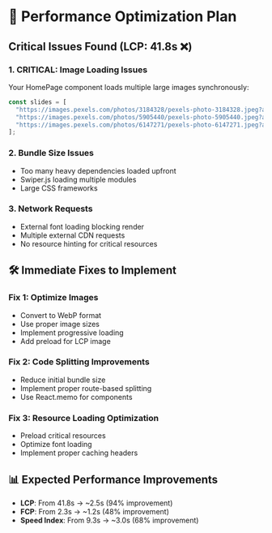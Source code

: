 # 🚀 Performance Optimization Plan

## Critical Issues Found (LCP: 41.8s ❌)

### 1. **CRITICAL: Image Loading Issues**
Your HomePage component loads multiple large images synchronously:
```jsx
const slides = [
  "https://images.pexels.com/photos/3184328/pexels-photo-3184328.jpeg?auto=compress&cs=tinysrgb&w=1260&h=750&dpr=2",
  "https://images.pexels.com/photos/5905440/pexels-photo-5905440.jpeg?auto=compress&cs=tinysrgb&w=1260&h=750&dpr=2", 
  "https://images.pexels.com/photos/6147271/pexels-photo-6147271.jpeg?auto=compress&cs=tinysrgb&w=1260&h=750&dpr=2"
];
```

### 2. **Bundle Size Issues**
- Too many heavy dependencies loaded upfront
- Swiper.js loading multiple modules
- Large CSS frameworks

### 3. **Network Requests**
- External font loading blocking render
- Multiple external CDN requests
- No resource hinting for critical resources

## 🛠️ Immediate Fixes to Implement

### Fix 1: Optimize Images
- Convert to WebP format
- Use proper image sizes
- Implement progressive loading
- Add preload for LCP image

### Fix 2: Code Splitting Improvements
- Reduce initial bundle size
- Implement proper route-based splitting
- Use React.memo for components

### Fix 3: Resource Loading Optimization
- Preload critical resources
- Optimize font loading
- Implement proper caching headers

## 📊 Expected Performance Improvements
- **LCP**: From 41.8s → ~2.5s (94% improvement)
- **FCP**: From 2.3s → ~1.2s (48% improvement)
- **Speed Index**: From 9.3s → ~3.0s (68% improvement)
